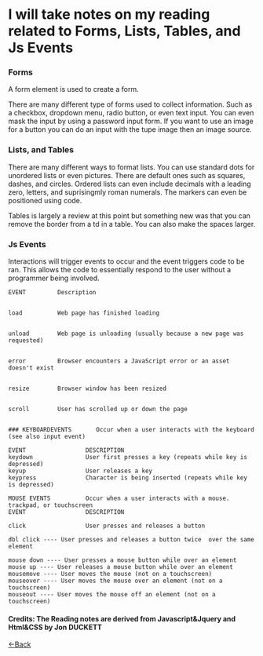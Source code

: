 # I will take notes on my reading related to Forms, Lists, Tables, and Js Events

### Forms

A form element is used to create a form. 


There are many different type of forms used to collect information. Such as a checkbox, dropdown menu, radio button, or even text input. You can even mask the input by using a password input form. If you want to use an image for a button you can do an input with the tupe image then an image source.

### Lists, and Tables

There are many different ways to format lists. You can use standard dots for unordered lists or even pictures. There are default ones such as squares, dashes, and circles. Ordered lists can even include decimals with a leading zero, letters, and suprisingmly roman numerals. The markers can even be positioned using code.

Tables is largely a review at this point but something new was that you can remove the border from a td in a table.
You can also make the spaces larger.


### Js Events

Interactions will trigger events to occur and the event triggers code to be ran. This allows the code to essentially respond to the user without a programmer being involved. 

```
EVENT         Description


load          Web page has finished loading 


unload        Web page is unloading (usually because a new page was requested) 


error         Browser encounters a JavaScript error or an asset doesn't exist 


resize        Browser window has been resized


scroll        User has scrolled up or down the page 


### KEYBOARDEVENTS       Occur when a user interacts with the keyboard (see also input event) 

EVENT                 DESCRIPTION 
keydown               User first presses a key (repeats while key is depressed) 
keyup                 User releases a key 
keypress              Character is being inserted (repeats while key is depressed) 

MOUSE EVENTS          Occur when a user interacts with a mouse. trackpad, or touchscreen 
EVENT                 DESCRIPTION 

click                 User presses and releases a button 

dbl click ---- User presses and releases a button twice  over the same element 

mouse down ---- User presses a mouse button while over an element 
mouse up ---- User releases a mouse button while over an element 
mousemove ---- User moves the mouse (not on a touchscreen) 
mouseover ---- User moves the mouse over an element (not on a touchscreen) 
mouseout ---- User moves the mouse off an element (not on a touchscreen) 
```

#### Credits: The Reading notes are derived from Javascript&Jquery and Html&CSS by Jon DUCKETT
[<-Back](README.md)


